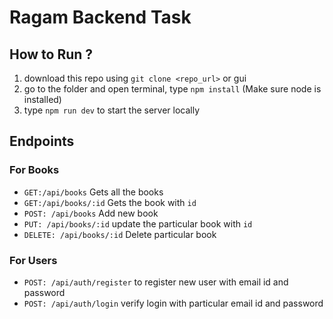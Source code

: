 # Ragam Backend Task


## How to Run ?

1. download this repo using `git clone <repo_url>` or gui
2. go to the folder and open terminal, type `npm install` (Make sure node is installed)
3. type `npm run dev` to start the server locally


## Endpoints

### For Books

- `GET:/api/books` Gets all the books
- `GET:/api/books/:id` Gets the book with `id`
- `POST: /api/books` Add new book
- `PUT: /api/books/:id` update the particular book with `id`
- `DELETE: /api/books/:id` Delete particular book


### For Users

- `POST: /api/auth/register` to register new user with email id and password
- `POST: /api/auth/login` verify login with particular email id and password